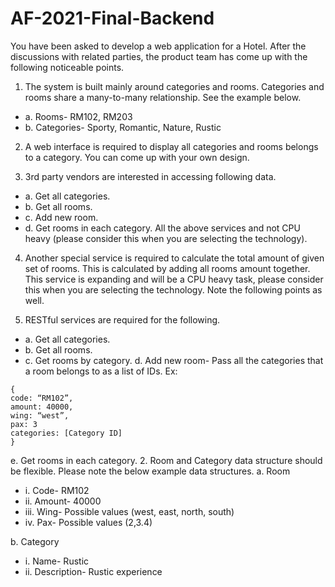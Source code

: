 # AF-2021-Final-Backend

You have been asked to develop a web application for a Hotel. After the discussions
with related parties, the product team has come up with the following noticeable
points.
1. The system is built mainly around categories and rooms. Categories and
rooms share a many-to-many relationship. See the example below.
  - a. Rooms- RM102, RM203
  - b. Categories- Sporty, Romantic, Nature, Rustic
 2. A web interface is required to display all categories and rooms belongs to a
  category. You can come up with your own design.
  
3. 3rd party vendors are interested in accessing following data.
  - a. Get all categories.
  - b. Get all rooms.
  - c. Add new room.
  - d. Get rooms in each category.
All the above services and not CPU heavy (please consider this when you are
selecting the technology).

4. Another special service is required to calculate the total amount of given set
of rooms. This is calculated by adding all rooms amount together. This service
is expanding and will be a CPU heavy task, please consider this when you are
selecting the technology.
Note the following points as well.

1. RESTful services are required for the following.
  - a. Get all categories.
  - b. Get all rooms.
  - c. Get rooms by category.
d. Add new room- Pass all the categories that a room belongs to as a list
of IDs.
Ex: 
```
{
code: “RM102”,
amount: 40000,
wing: “west”,
pax: 3
categories: [Category ID]
}
```
e. Get rooms in each category.
2. Room and Category data structure should be flexible. Please note the below
example data structures.
a. Room
  - i. Code- RM102
  - ii. Amount- 40000
  - iii. Wing- Possible values (west, east, north, south)
  - iv. Pax- Possible values (2,3.4)
  
b. Category

  - i. Name- Rustic
  - ii. Description- Rustic experience
